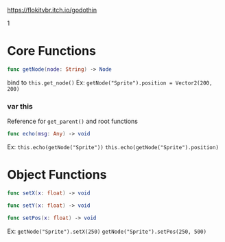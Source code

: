 https://flokitvbr.itch.io/godothin

1

# Core Functions

```swift
func getNode(node: String) -> Node
```
bind to `this.get_node()`
Ex: `getNode("Sprite").position = Vector2(200, 200)`

### var this
Reference for `get_parent()` and root functions

```swift
func echo(msg: Any) -> void
```
Ex: `this.echo(getNode("Sprite"))` `this.echo(getNode("Sprite").position)`


# Object Functions

```swift
func setX(x: float) -> void
```
```swift
func setY(x: float) -> void
```
```swift
func setPos(x: float) -> void
```

Ex: `getNode("Sprite").setX(250)` `getNode("Sprite").setPos(250, 500)`